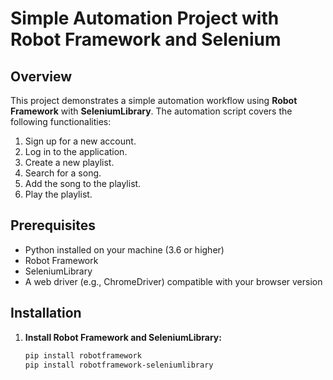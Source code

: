 # Simple Automation Project with Robot Framework and Selenium

## Overview
This project demonstrates a simple automation workflow using **Robot Framework** with **SeleniumLibrary**. The automation script covers the following functionalities:

1. Sign up for a new account.
2. Log in to the application.
3. Create a new playlist.
4. Search for a song.
5. Add the song to the playlist.
6. Play the playlist.

## Prerequisites

- Python installed on your machine (3.6 or higher)
- Robot Framework
- SeleniumLibrary
- A web driver (e.g., ChromeDriver) compatible with your browser version

## Installation

1. **Install Robot Framework and SeleniumLibrary:**
   ```bash
   pip install robotframework
   pip install robotframework-seleniumlibrary